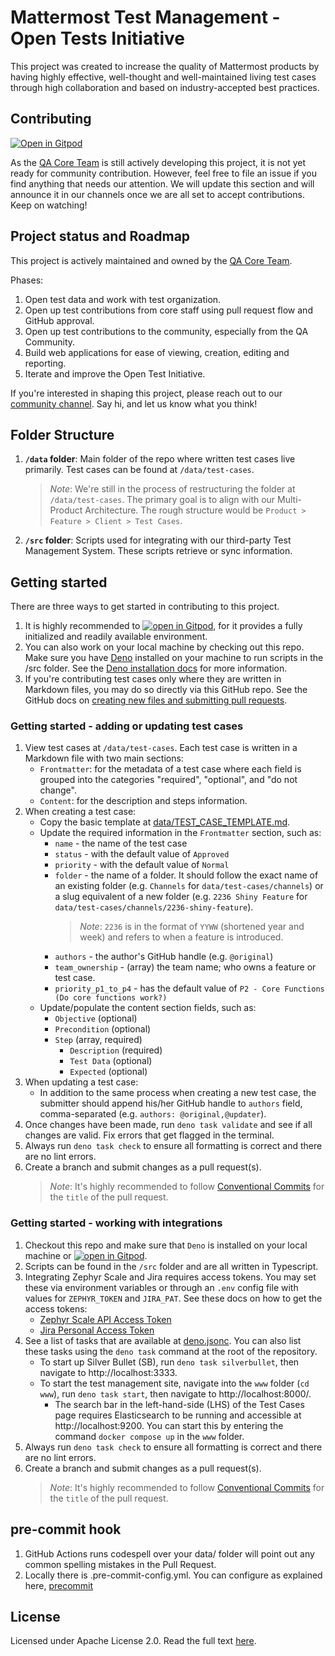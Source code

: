# Mattermost Test Management - Open Tests Initiative

This project was created to increase the quality of Mattermost products by having highly effective, well-thought and well-maintained living test cases through high collaboration and based on industry-accepted best practices.

## Contributing
[![Open in Gitpod](https://gitpod.io/button/open-in-gitpod.svg)](https://gitpod.io/#https://github.com/mattermost/mattermost-test-management)

As the [QA Core Team](https://github.com/orgs/mattermost/teams/qa-core-team) is still actively developing this project, it is not yet ready for community contribution. However, feel free to file an issue if you find anything that needs our attention. We will update this section and will announce it in our channels once we are all set to accept contributions. Keep on watching!

## Project status and Roadmap
This project is actively maintained and owned by the [QA Core Team](https://github.com/orgs/mattermost/teams/qa-core-team).

Phases:
1. Open test data and work with test organization.
2. Open up test contributions from core staff using pull request flow and GitHub approval.
3. Open up test contributions to the community, especially from the QA Community.
4. Build web applications for ease of viewing, creation, editing and reporting.
5. Iterate and improve the Open Test Initiative.

If you're interested in shaping this project, please reach out to our [community channel](https://community.mattermost.com/core/channels/quality-assurance). Say hi, and let us know what you think!

## Folder Structure
1. __`/data` folder__: Main folder of the repo where written test cases live primarily. Test cases can be found at `/data/test-cases`.
    > *Note*: We're still in the process of restructuring the folder at `/data/test-cases`. The primary goal is to align with our Multi-Product Architecture. The rough structure would be `Product > Feature > Client > Test Cases`.

2. __`/src` folder__: Scripts used for integrating with our third-party Test Management System. These scripts retrieve or sync information.

## Getting started
There are three ways to get started in contributing to this project.
1. It is highly recommended to [![open in Gitpod](https://img.shields.io/badge/open%20in-Gitpod-908a85?logo=gitpod)](https://gitpod.io/#https://github.com/mattermost/mattermost-test-management), for it provides a fully initialized and readily available environment.
2. You can also work on your local machine by checking out this repo. Make sure you have [Deno](https://deno.land/) installed on your machine to run scripts in the /src folder. See the [Deno installation docs](https://deno.land/#installation) for more information.
3. If you're contributing test cases only where they are written in Markdown files, you may do so directly via this GitHub repo. See the GitHub docs on [creating new files and submitting pull requests](https://docs.github.com/en/repositories/working-with-files/managing-files/creating-new-files).

### Getting started - adding or updating test cases
1. View test cases at `/data/test-cases`. Each test case is written in a Markdown file with two main sections:
    - `Frontmatter`: for the metadata of a test case where each field is grouped into the categories "required", "optional", and "do not change".
    - `Content`: for the description and steps information.
2. When creating a test case:
    - Copy the basic template at [data/TEST_CASE_TEMPLATE.md](https://raw.githubusercontent.com/mattermost/mattermost-test-management/main/data/TEST_CASE_TEMPLATE.md).
    - Update the required information in the `Frontmatter` section, such as:
        - `name` - the name of the test case
        - `status` - with the default value of `Approved`
        - `priority` - with the default value of `Normal`
        - `folder` - the name of a folder. It should follow the exact name of an existing folder (e.g. `Channels` for `data/test-cases/channels`) or a slug equivalent of a new folder (e.g. `2236 Shiny Feature` for `data/test-cases/channels/2236-shiny-feature`). 
            > *Note*: `2236` is in the format of `YYWW` (shortened year and week) and refers to when a feature is introduced.
        - `authors` - the author's GitHub handle (e.g. `@original`)
        - `team_ownership` - (array) the team name; who owns a feature or test case.
        - `priority_p1_to_p4` - has the default value of `P2 - Core Functions (Do core functions work?)`
    - Update/populate the content section fields, such as:
        - `Objective` (optional)
        - `Precondition` (optional)
        - `Step` (array, required)
            - `Description` (required)
            - `Test Data` (optional)
            - `Expected` (optional)
3. When updating a test case:
    - In addition to the same process when creating a new test case, the submitter should append his/her GitHub handle to `authors` field, comma-separated (e.g. `authors: @original,@updater`).
4. Once changes have been made, run `deno task validate` and see if all changes are valid. Fix errors that get flagged in the terminal.
5. Always run `deno task check` to ensure all formatting is correct and there are no lint errors. 
6. Create a branch and submit changes as a pull request(s).
    > *Note*: It's highly recommended to follow [Conventional Commits](https://www.conventionalcommits.org/en/v1.0.0/) for the `title` of the pull request.

### Getting started - working with integrations
1. Checkout this repo and make sure that `Deno` is installed on your local machine or [![open in Gitpod](https://img.shields.io/badge/open%20in-Gitpod-908a85?logo=gitpod)](https://gitpod.io/#https://github.com/mattermost/mattermost-test-management).
2. Scripts can be found in the `/src` folder and are all written in Typescript.
3. Integrating Zephyr Scale and Jira requires access tokens. You may set these via environment variables or through an `.env` config file with values for `ZEPHYR_TOKEN` and `JIRA_PAT`. See these docs on how to get the access tokens:
    - [Zephyr Scale API Access Token](https://support.smartbear.com/zephyr-scale-cloud/docs/rest-api/generating-api-access-tokens.html)
    - [Jira Personal Access Token](https://confluence.atlassian.com/enterprise/using-personal-access-tokens-1026032365.html)
4. See a list of tasks that are available at [deno.jsonc](https://github.com/mattermost/mattermost-test-management/blob/main/deno.jsonc). You can also list these tasks using the `deno task` command at the root of the repository.
    - To start up Silver Bullet (SB), run `deno task silverbullet`, then navigate to http://localhost:3333.
    - To start the test management site, navigate into the `www` folder (`cd www`), run `deno task start`, then navigate to http://localhost:8000/.
        - The search bar in the left-hand-side (LHS) of the Test Cases page requires Elasticsearch to be running and accessible at http://localhost:9200. You can start this by entering the command `docker compose up` in the `www` folder.
5. Always run `deno task check` to ensure all formatting is correct and there are no lint errors.
6. Create a branch and submit changes as a pull request(s).
    > *Note*: It's highly recommended to follow [Conventional Commits](https://www.conventionalcommits.org/en/v1.0.0/) for the `title` of the pull request.

## pre-commit hook
1. GitHub Actions runs codespell over your data/ folder will point out any common spelling mistakes in the Pull Request.
2. Locally there is .pre-commit-config.yml. You can configure as explained here, [precommit](https://pre-commit.com/)

## License
Licensed under Apache License 2.0. Read the full text [here](https://github.com/mattermost/mattermost-test-management/blob/main/LICENSE).
